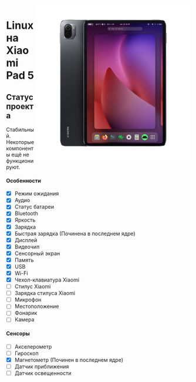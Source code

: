 ﻿<img align="right" src="../../assets/nabu.png" width="425" alt="Linux Running On A Xiaomi Pad 5">

# Linux на Xiaomi Pad 5

## Статус проекта

Стабильный. Некоторые компоненты ещё не функционируют.

#### Особенности

- [x] Режим ожидания
- [x] Аудио
- [x] Статус батареи
- [x] Bluetooth
- [x] Яркость
- [x] Зарядка
- [x] Быстрая зарядка (Починена в последнем ядре)
- [x] Дисплей
- [x] Видеочип
- [x] Сенсорный экран
- [x] Память
- [x] USB
- [x] Wi-Fi
- [x] Чехол-клавиатура Xiaomi
- [ ] Cтилус Xiaomi
- [ ] Зарядка стилуса Xiaomi
- [ ] Микрофон
- [ ] Местоположение
- [ ] Фонарик
- [ ] Камера

#### Сенсоры

- [ ] Акселерометр
- [ ] Гироскоп
- [x] Магнетометр (Починен в последнем ядре)
- [ ] Датчик приближения
- [ ] Датчик освещенности
